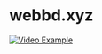# webbd.xyz

[![Video Example](https://img.youtube.com/vi/SGkeAWxiRp4E/0.jpg)](https://www.youtube.com/watch?v=SGkeAWxiRp4)
